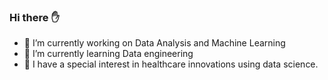 

### Hi there :raised_hand:

- 🔭 I’m currently working on Data Analysis and Machine Learning
- 🌱 I’m currently learning Data engineering
- :dna: I have a special interest in healthcare innovations using data science. 

